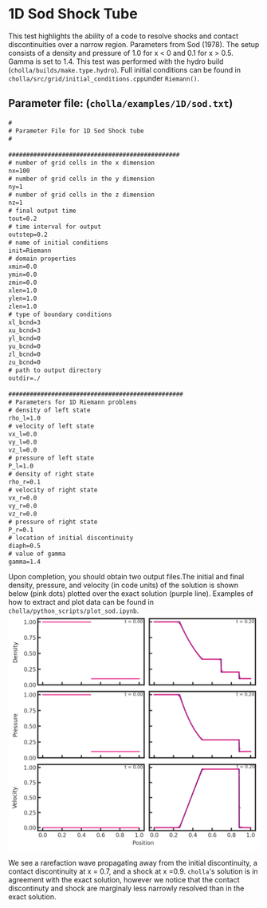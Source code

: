 # 1D Sod Shock Tube
This test highlights the ability of a code to resolve shocks and contact discontinuities over a narrow region. Parameters from Sod (1978). The setup consists of a density and pressure of 1.0 for x \< 0 and 0.1 for x \> 0.5. Gamma is set to 1.4. This test was performed with the hydro build (`cholla/builds/make.type.hydro`). Full initial conditions can be found in `cholla/src/grid/initial_conditions.cpp`under `Riemann()`. 

## Parameter file: (`cholla/examples/1D/sod.txt`)
```
#
# Parameter File for 1D Sod Shock tube
#

################################################
# number of grid cells in the x dimension
nx=100
# number of grid cells in the y dimension
ny=1
# number of grid cells in the z dimension
nz=1
# final output time
tout=0.2
# time interval for output
outstep=0.2
# name of initial conditions
init=Riemann
# domain properties
xmin=0.0
ymin=0.0
zmin=0.0
xlen=1.0
ylen=1.0
zlen=1.0
# type of boundary conditions
xl_bcnd=3
xu_bcnd=3
yl_bcnd=0
yu_bcnd=0
zl_bcnd=0
zu_bcnd=0
# path to output directory
outdir=./

#################################################
# Parameters for 1D Riemann problems
# density of left state
rho_l=1.0
# velocity of left state
vx_l=0.0
vy_l=0.0
vz_l=0.0
# pressure of left state
P_l=1.0
# density of right state
rho_r=0.1
# velocity of right state
vx_r=0.0
vy_r=0.0
vz_r=0.0
# pressure of right state
P_r=0.1
# location of initial discontinuity
diaph=0.5
# value of gamma
gamma=1.4
```
Upon completion, you should obtain two output files.The initial and final density, pressure, and velocity (in code units) of the solution is shown below (pink dots) plotted over the exact solution (purple line).  Examples of how to extract and plot data can be found in `cholla/python_scripts/plot_sod.ipynb`.  
<img src="./images/1dsod_6panel_density_pressure.png" alt="Three rows of two scatter plots side by side. The first row shows density vs x position while the second shows pressure vs x position and the third shows velocity vs x position. In all rows, the first plot has the text 't = 0.00' in the upper right corner while the second plot has the text 't = 0.20' in the upper right corner. The plots of the first column are shown with pink dots while the plots of the second column have pink dots plotted over a purple line. In all cases, the pink dots match the shape of the purple line, albeit imperfectly. The first plot in the first row (initial density) shows a density of 1.0 for x = 0 to x= 0.5 and a density of 0.1 for the remaining x values. The second (final density) plot shows a density of 1.0 for 0 \< x \< 0.2, then a continuous gradual decrease to a value of 0.4 at x = 0.5. Density remains constant until x = 0.7, then it jumps down abruptly to a value of 0.2. Density remains constant here until x = 0.9 where it makes a final jump to a value of 0.1, remaining at 0.1 for the final x values. In the second row, the first plot (initial pressure) is identical to the initial density plot. The second plot (final pressure) shows a pressure of 1.0 for 0 \< x \< 0.2, then a continuous gradual decrease to a value of 0.3 at x = 0.5. Pressure remains constant until x = 0.9 where it makes a jump to a value of 0.1, remaining at 0.1 for the final x values. In the third row, the first plot (initial velocity) shows a constant value of zero across the grid. The second plot (final velocity) shows a value of 0 until just after x = 0.2 where it begins to increase to a value of 0.8 by x = 0.5. It remains constant until x = 0.9 where it drops back to zero." width="1200" />  

We see a rarefaction wave propagating away from the initial discontinuity, a contact discontinuity at x = 0.7, and a shock at x =0.9. `cholla`'s solution is in agreement with the exact solution, however we notice that the contact discontinuty and shock are marginaly less narrowly resolved than in the exact solution.
